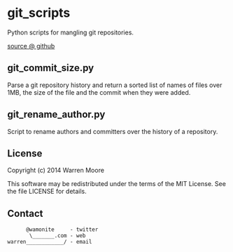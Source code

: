 # git_scripts

Python scripts for mangling git repositories.

[source @ github](https://github.com/wamonite/git_scripts)

## git_commit_size.py

Parse a git repository history and return a sorted list of names of files over 1MB, the size of the file and the commit when they were added.

## git_rename_author.py

Script to rename authors and committers over the history of a repository.

## License

Copyright (c) 2014 Warren Moore

This software may be redistributed under the terms of the MIT License.
See the file LICENSE for details.

## Contact

          @wamonite     - twitter
           \_______.com - web
    warren____________/ - email

